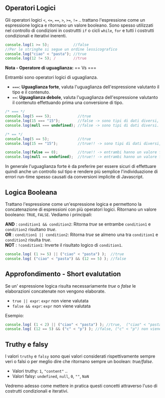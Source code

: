 ## Operatori Logici

Gli operatori logici `<`, `<=`, `==`, `>`, `>=`, `!=` ..  trattano l'espressione come un espressione logica e ritornano un valore booleano. Sono spesso utilizzati nel controllo di condizioni in costruttti `if` o cicli `while`, `for` e tutti i costrutti condizionali e iterativi inerenti.  

```js
console.log(1 >= 5);           //false
//Per le stringhe si segue un ordine lessicografico
console.log("ciao" < "pasta"); //true
console.log(12 != 5); /        //true
```

**Nota - Operatore di uguaglianza:** == Vs ===

Entrambi sono operatori logici di uguaglianza.

- `===`: **Uguaglianza forte**, valuta l'uguaglianza dell'espressione valutanto il tipo e il contenuto.
- `==`: **Uguaglianza debole**, valuta l'uguaglianza dell'espressione valutanto il contenuto effettuando prima una conversione di tipo.


```js
/* === */
console.log(5 === 5);            //true
console.log(15 === "15");        //false -> sono tipi di dati diversi, il primo è un numero, il secondo è una stringa
console.log(null === undefined); //false -> sono tipi di dati diversi.

/* == */
console.log(5 == 5);             //true
console.log(15 == "15");         //true!! -> sono tipi di dati diversi, il primo è un numero, il secondo è una stringa ma il contenuto è lo stesso

console.log(false == 0);         //true!! -> entrambi hanno un valore falsy anche se il tipo è diverso
console.log(null == undefined);  //true!! -> entrambi hanno un valore falsy anche se il tipo è diverso
```

In generale l'uguaglianza forte è da preferire per essere sicuri di effettuare quindi anche un controllo sul tipo e rendere più semplice l'individuazione di errori run-time spesso causati da conversioni implicite di Javascript.

## Logica Booleana

Trattano l'espressione come un'espressione logica e permettono la concatenazione di espressioni con più operatori logici. Ritornano un valore booleano: `TRUE`, `FALSE`.
Vediamo i principali:

**AND** : `condition1 && condition2`: Ritorna *true* se entrambe `condition1` e `condition2` risultano *true*. <br>
**OR**  : `condition1 || condition2`: Ritorna *true* se almeno una tra `condition1` e `condition2` risulta *true*. <br>
**NOT** : `!condition1`: Inverte il risultato logico di `condition1`. <br>


```js
console.log( (1 >= 5) || ("ciao" < "pasta") );  //true
console.log( ("ciao" < "pasta") && (12 == 5) ); //false
```

## Approfondimento - Short evalutation

Se un' espressione logica risulta necessariamente *true* o *false* le elaborazioni concatenate non vengono elaborate.

- `true || expr`: `expr` non viene valutata
- `false && expr`: `expr` non viene valutata

Esempio:
```js
console.log( (1 < 2) || ("ciao" < "pasta") ); //true,  ("ciao" < "pasta") non viene valutata
console.log( (12 == 5) && ("c" < "p") ); //false, ("c" < "p") non viene valutata
```

## Truthy e falsy

I valori `truthy` e `falsy` sono quei valori considerati rispettivamente sempre veri o falsi o per meglio dire che ritornano sempre un boolean: *true/false*.

- Valori truthy: `1`, `"content"` ..
- Valori falsy: `undefined`, `null`, `0`, `""`, `NaN`

Vedremo adesso come mettere in pratica questi concetti attraverso l'uso di costrutti condizionali e iterativi.



  


